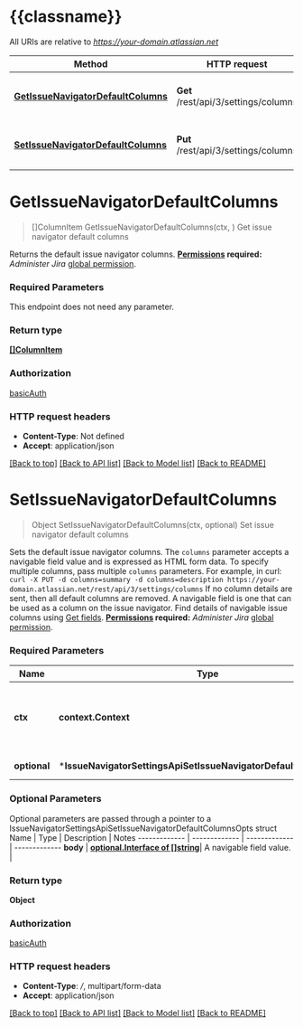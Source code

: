 # {{classname}}

All URIs are relative to *https://your-domain.atlassian.net*

Method | HTTP request | Description
------------- | ------------- | -------------
[**GetIssueNavigatorDefaultColumns**](IssueNavigatorSettingsApi.md#GetIssueNavigatorDefaultColumns) | **Get** /rest/api/3/settings/columns | Get issue navigator default columns
[**SetIssueNavigatorDefaultColumns**](IssueNavigatorSettingsApi.md#SetIssueNavigatorDefaultColumns) | **Put** /rest/api/3/settings/columns | Set issue navigator default columns

# **GetIssueNavigatorDefaultColumns**
> []ColumnItem GetIssueNavigatorDefaultColumns(ctx, )
Get issue navigator default columns

Returns the default issue navigator columns.  **[Permissions](#permissions) required:** *Administer Jira* [global permission](https://confluence.atlassian.com/x/x4dKLg).

### Required Parameters
This endpoint does not need any parameter.

### Return type

[**[]ColumnItem**](ColumnItem.md)

### Authorization

[basicAuth](../README.md#basicAuth)

### HTTP request headers

 - **Content-Type**: Not defined
 - **Accept**: application/json

[[Back to top]](#) [[Back to API list]](../README.md#documentation-for-api-endpoints) [[Back to Model list]](../README.md#documentation-for-models) [[Back to README]](../README.md)

# **SetIssueNavigatorDefaultColumns**
> Object SetIssueNavigatorDefaultColumns(ctx, optional)
Set issue navigator default columns

Sets the default issue navigator columns.  The `columns` parameter accepts a navigable field value and is expressed as HTML form data. To specify multiple columns, pass multiple `columns` parameters. For example, in curl:  `curl -X PUT -d columns=summary -d columns=description https://your-domain.atlassian.net/rest/api/3/settings/columns`  If no column details are sent, then all default columns are removed.  A navigable field is one that can be used as a column on the issue navigator. Find details of navigable issue columns using [Get fields](#api-rest-api-3-field-get).  **[Permissions](#permissions) required:** *Administer Jira* [global permission](https://confluence.atlassian.com/x/x4dKLg).

### Required Parameters

Name | Type | Description  | Notes
------------- | ------------- | ------------- | -------------
 **ctx** | **context.Context** | context for authentication, logging, cancellation, deadlines, tracing, etc.
 **optional** | ***IssueNavigatorSettingsApiSetIssueNavigatorDefaultColumnsOpts** | optional parameters | nil if no parameters

### Optional Parameters
Optional parameters are passed through a pointer to a IssueNavigatorSettingsApiSetIssueNavigatorDefaultColumnsOpts struct
Name | Type | Description  | Notes
------------- | ------------- | ------------- | -------------
 **body** | [**optional.Interface of []string**](string.md)| A navigable field value. | 

### Return type

**Object**

### Authorization

[basicAuth](../README.md#basicAuth)

### HTTP request headers

 - **Content-Type**: */*, multipart/form-data
 - **Accept**: application/json

[[Back to top]](#) [[Back to API list]](../README.md#documentation-for-api-endpoints) [[Back to Model list]](../README.md#documentation-for-models) [[Back to README]](../README.md)

